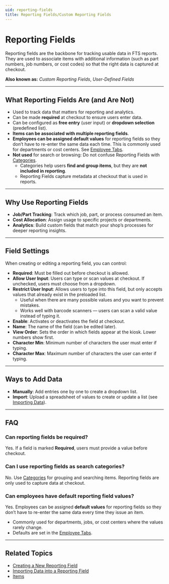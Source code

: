 ```yaml
---
uid: reporting-fields
title: Reporting Fields/Custom Reporting Fields
---
```


# Reporting Fields

Reporting fields are the backbone for tracking usable data in FTS reports. They are used to associate items with additional information (such as part numbers, job numbers, or cost codes) so that the right data is captured at checkout.  

**Also known as:** *Custom Reporting Fields*, *User-Defined Fields*

---

## What Reporting Fields Are (and Are Not)

- Used to track data that matters for reporting and analytics.  
- Can be made **required** at checkout to ensure users enter data.  
- Can be configured as **free entry** (user input) or **dropdown selection** (predefined list).  
- **Items can be associated with multiple reporting fields**.  
- **Employees can be assigned default values** for reporting fields so they don’t have to re-enter the same data each time. This is commonly used for departments or cost centers. See [Employee Tabs](xref:employees.additional-tabs).  
- **Not used** for search or browsing: Do not confuse Reporting Fields with [Categories](xref:categories).  
  - Categories help users **find and group items**, but they are **not included in reporting**.  
  - Reporting Fields capture metadata at checkout that is used in reports.  


---

## Why Use Reporting Fields

- **Job/Part Tracking**: Track which job, part, or process consumed an item.  
- **Cost Allocation**: Assign usage to specific projects or departments.  
- **Analytics**: Build custom fields that match your shop’s processes for deeper reporting insights.  

---

## Field Settings

When creating or editing a reporting field, you can control:  
- **Required**: Must be filled out before checkout is allowed.  
- **Allow User Input**: Users can type or scan values at checkout. If unchecked, users must choose from a dropdown.  
- **Restrict User Input**: Allows users to type into this field, but only accepts values that already exist in the preloaded list.  
  - Useful when there are many possible values and you want to prevent mistakes.  
  - Works well with barcode scanners — users can scan a valid value instead of typing it.  
- **Enable**: Activates or deactivates the field at checkout.  
- **Name**: The name of the field (can be edited later).  
- **View Order**: Sets the order in which fields appear at the kiosk. Lower numbers show first.  
- **Character Min**: Minimum number of characters the user must enter if typing.  
- **Character Max**: Maximum number of characters the user can enter if typing.  


---

## Ways to Add Data

- **Manually**: Add entries one by one to create a dropdown list.  
- **Import**: Upload a spreadsheet of values to create or update a list (see [Importing Data](xref:reporting-fields.import)).  

---

## FAQ

### Can reporting fields be required?
Yes. If a field is marked **Required**, users must provide a value before checkout.

### Can I use reporting fields as search categories?
No. Use [Categories](xref:categories) for grouping and searching items. Reporting fields are only used to capture data at checkout.

### Can employees have default reporting field values?
Yes. Employees can be assigned **default values** for reporting fields so they don’t have to re-enter the same data every time they issue an item.  
- Commonly used for departments, jobs, or cost centers where the values rarely change.  
- Defaults are set in the [Employee Tabs](xref:employees.additional-tabs).  

---

## Related Topics
- [Creating a New Reporting Field](xref:reporting-fields.add)  
- [Importing Data into a Reporting Field](xref:reporting-fields.import)  
- [Items](xref:items)  
